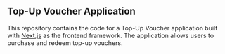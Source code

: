 ## Top-Up Voucher Application

This repository contains the code for a Top-Up Voucher application built with [Next.js](https://nextjs.org/) as the frontend framework. The application allows users to purchase and redeem top-up vouchers.
